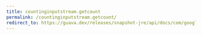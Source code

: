 ```yaml
---
title: countinginputstream.getcount
permalink: /countinginputstream.getcount/
redirect_to: https://guava.dev/releases/snapshot-jre/api/docs/com/google/common/io/CountingInputStream.html#getCount--
---
```

